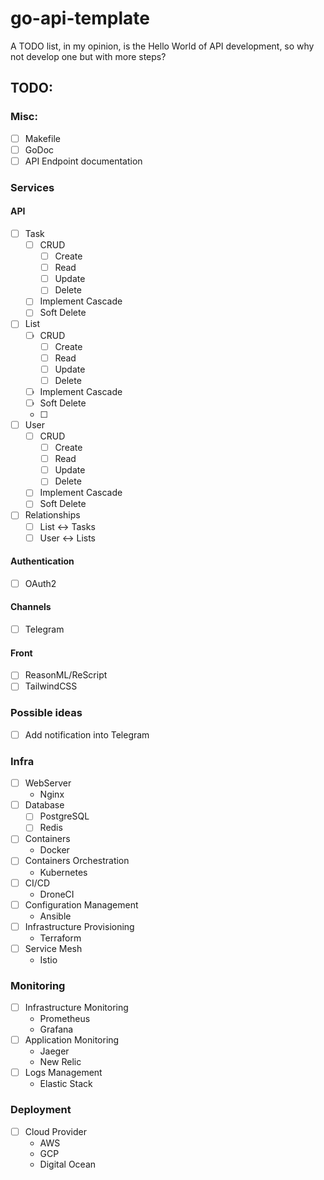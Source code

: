 # go-api-template
A TODO list, in my opinion, is the Hello World of API development, so why not develop one but with more steps?

## TODO:

### Misc:
- [ ] Makefile
- [ ] GoDoc
- [ ] API Endpoint documentation

### Services

#### API
- [ ] Task
    - [ ] CRUD
        - [ ] Create
        - [ ] Read
        - [ ] Update
        - [ ] Delete
    - [ ] Implement Cascade
    - [ ] Soft Delete
- [ ] List
    - [ ] CRUD
        - [ ] Create
        - [ ] Read
        - [ ] Update
        - [ ] Delete
    - [ ] Implement Cascade
    - [ ] Soft Delete
    - [ ] 
- [ ] User
    - [ ] CRUD
        - [ ] Create
        - [ ] Read
        - [ ] Update
        - [ ] Delete
    - [ ] Implement Cascade
    - [ ] Soft Delete
- [ ] Relationships
    - [ ] List <-> Tasks
    - [ ] User <-> Lists

#### Authentication
- [ ] OAuth2

#### Channels
- [ ] Telegram

#### Front
- [ ] ReasonML/ReScript
- [ ] TailwindCSS

### Possible ideas
- [ ] Add notification into Telegram

### Infra
- [ ] WebServer
    - Nginx
- [ ] Database
    - [ ] PostgreSQL
    - [ ] Redis
- [ ] Containers
    - Docker
- [ ] Containers Orchestration
    - Kubernetes
- [ ] CI/CD
    - DroneCI
- [ ] Configuration Management
    - Ansible
- [ ] Infrastructure Provisioning
    - Terraform
- [ ] Service Mesh
    - Istio

### Monitoring
- [ ] Infrastructure Monitoring
    - Prometheus
    - Grafana
- [ ] Application Monitoring
    - Jaeger
    - New Relic
- [ ] Logs Management
    - Elastic Stack

### Deployment
- [ ] Cloud Provider
    - AWS
    - GCP
    - Digital Ocean

